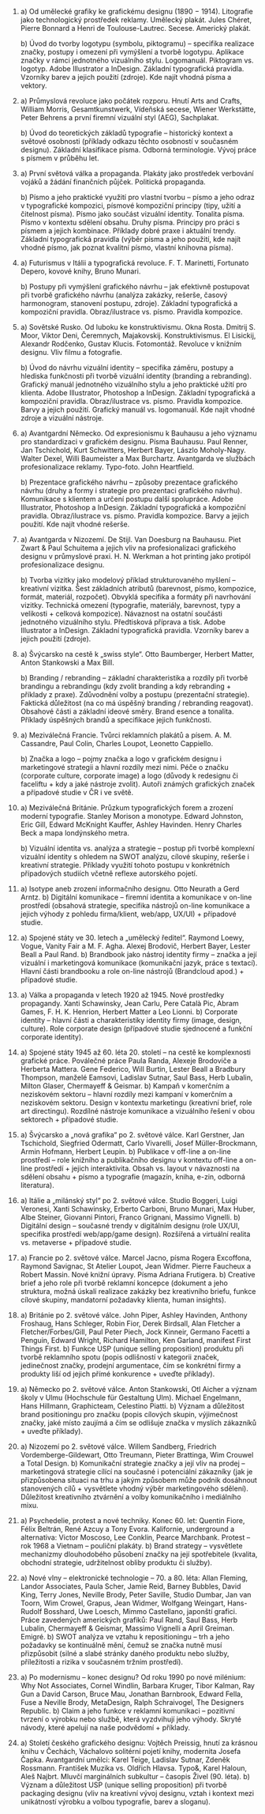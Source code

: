 
1. a) Od umělecké grafiky ke grafickému designu (1890 − 1914). Litografie jako technologický prostředek reklamy. Umělecký plakát. Jules Chéret, Pierre Bonnard a Henri de Toulouse-Lautrec. Secese. Americký plakát.
   
   b) Úvod do tvorby logotypu (symbolu, piktogramu) – specifika realizace značky, postupy 
i omezení při vymýšlení a tvorbě logotypu. Aplikace značky v rámci jednotného vizuálního stylu. Logomanuál. Piktogram vs. logotyp. Adobe Illustrator a InDesign. Základní typografická pravidla. Vzorníky barev a jejich použití (zdroje). Kde najít vhodná písma a vektory.

2. a) Průmyslová revoluce jako počátek rozporu. Hnutí Arts and Crafts, William Morris, Gesamtkunstwerk, Vídeňská secese, Wiener Werkstätte, Peter Behrens a první firemní vizuální styl (AEG), Sachplakat.
   
   b) Úvod do teoretických základů typografie – historický kontext a světové osobnosti (příklady odkazu těchto osobností v současném designu). Základní klasifikace písma. Odborná terminologie. Vývoj práce s písmem v průběhu let.

3. a) První světová válka a propaganda. Plakáty jako prostředek verbování vojáků a žádání finančních půjček. Politická propaganda.
   
   b) Písmo a jeho praktické využití pro vlastní tvorbu – písmo a jeho odraz v typografické kompozici, písmové kompoziční principy (tipy, užití a čitelnost písma). Písmo jako součást vizuální identity. Tonalita písma. Písmo v kontextu sdělení obsahu. Druhy písma. Principy pro práci s písmem a jejich kombinace. Příklady dobré praxe i aktuální trendy. Základní typografická pravidla (výběr písma a jeho použití, kde najít vhodné písmo, jak poznat kvalitní písmo, vlastní knihovna písma).

4. a) Futurismus v Itálii a typografická revoluce. F. T. Marinetti, Fortunato Depero, kovové knihy, Bruno Munari.
   
   b) Postupy při vymýšlení grafického návrhu – jak efektivně postupovat při tvorbě grafického návrhu (analýza zakázky, rešerše, časový harmonogram, stanovení postupu, zdroje). Základní typografická a kompoziční pravidla. Obraz/ilustrace vs. písmo. Pravidla kompozice.

5. a) Sovětské Rusko. Od luboku ke konstruktivismu. Okna Rosta. Dmitrij S. Moor, Viktor Deni, Čeremnych, Majakovskij. Konstruktivismus. El Lisickij, Alexandr Rodčenko, Gustav Klucis. Fotomontáž. Revoluce v knižním designu. Vliv filmu a fotografie.
   
   b) Úvod do návrhu vizuální identity – specifika záměru, postupy a hlediska funkčnosti při tvorbě vizuální identity (branding a rebranding). Grafický manuál jednotného vizuálního stylu a jeho praktické užití pro klienta. Adobe Illustrator, Photoshop a InDesign. Základní typografická a kompoziční pravidla. Obraz/ilustrace vs. písmo. Pravidla kompozice. Barvy 
a jejich použití. Grafický manuál vs. logomanuál. Kde najít vhodné zdroje a vizuální nástroje.

6. a) Avantgardní Německo. Od expresionismu k Bauhausu a jeho významu pro standardizaci v grafickém designu. Písma Bauhausu. Paul Renner, Jan Tschichold, Kurt Schwitters, Herbert Bayer, Lászlo Moholy-Nagy. Walter Dexel, Willi Baumeister a Max Burchartz. Avantgarda ve službách profesionalizace reklamy. Typo-foto. John Heartfield.
   
   b) Prezentace grafického návrhu – způsoby prezentace grafického návrhu (druhy a formy 
i strategie pro prezentaci grafického návrhu). Komunikace s klientem a určení postupu další spolupráce. Adobe Illustrator, Photoshop a InDesign. Základní typografická a kompoziční pravidla. Obraz/ilustrace vs. písmo. Pravidla kompozice. Barvy a jejich použití. Kde najít vhodné rešerše.

7. a) Avantgarda v Nizozemí. De Stijl. Van Doesburg na Bauhausu. Piet Zwart & Paul Schuitema a jejich vliv na profesionalizaci grafického designu v průmyslové praxi. H. N. Werkman a hot printing jako protipól profesionalizace designu.
   
   b) Tvorba vizitky jako modelový příklad strukturovaného myšlení – kreativní vizitka. Šest základních atributů (barevnost, písmo, kompozice, formát, materiál, rozpočet). Obvyklá specifika a formáty při navrhování vizitky. Technická omezení (typografie, materiály, barevnost, typy a velikosti + celková kompozice). Návaznost na ostatní součásti jednotného vizuálního stylu. Předtisková příprava a tisk. Adobe Illustrator a InDesign. Základní typografická pravidla. Vzorníky barev a jejich použití (zdroje).

8. a) Švýcarsko na cestě k „swiss style“. Otto Baumberger, Herbert Matter, Anton Stankowski a Max Bill.
   
   b) Branding / rebranding – základní charakteristika a rozdíly při tvorbě brandingu 
a rebrandingu (kdy zvolit branding a kdy rebranding + příklady z praxe). Zdůvodnění volby 
a postupu (prezentační strategie). Faktická důležitost (na co má úspěšný branding / rebranding reagovat). Obsahové části a základní ideové směry. Brand esence a tonalita. Příklady úspěšných brandů a specifikace jejich funkčnosti. 

9. a) Meziválečná Francie. Tvůrci reklamních plakátů a písem. A. M. Cassandre, Paul Colin, Charles Loupot, Leonetto Cappiello.
   
   b) Značka a logo – pojmy značka a logo v grafickém designu i marketingové strategii 
a hlavní rozdíly mezi nimi. Péče o značku (corporate culture, corporate image) a logo (důvody k redesignu či faceliftu + kdy a jaké nástroje zvolit). Autoři známých grafických značek 
a případové studie v ČR i ve světě.

10. a) Meziválečná Británie. Průzkum typografických forem a zrození moderní typografie. Stanley Morison a monotype. Edward Johnston, Eric Gill, Edward McKnight Kauffer, Ashley Havinden. Henry Charles Beck a mapa londýnského metra.
     
     b) Vizuální identita vs. analýza a strategie – postup při tvorbě komplexní vizuální identity s ohledem na SWOT analýzu, cílové skupiny, rešerše i kreativní strategie. Příklady využití tohoto postupu v konkrétních případových studiích včetně reflexe autorského pojetí.

11. a) Isotype aneb zrození informačního designu. Otto Neurath a Gerd Arntz.
       b) Digitální komunikace – firemní identita a komunikace v on-line prostředí (obsahová strategie, specifika nástrojů on-line komunikace a jejich výhody z pohledu firma/klient, web/app, UX/UI) + případové studie.

12. a) Spojené státy ve 30. letech a „umělecký ředitel“. Raymond Loewy, Vogue, Vanity Fair 
a M. F. Agha. Alexej Brodovič, Herbert Bayer, Lester Beall a Paul Rand.
       b) Brandbook jako nástroj identity firmy – značka a její vizuální i marketingová komunikace (komunikační jazyk, práce s textací). Hlavní části brandbooku a role on-line nástrojů (Brandcloud apod.) + případové studie.

13. a) Válka a propaganda v letech 1920 až 1945. Nové prostředky propagandy. Xanti Schawinsky, Jean Carlu, Pere Català Pic, Abram Games, F. H. K. Henrion, Herbert Matter 
a Leo Lionni.
       b) Corporate identity – hlavní části a charakteristiky identity firmy (image, design, culture). Role corporate design (případové studie sjednocené a funkční corporate identity).



14. a) Spojené státy 1945 až 60. léta 20. století – na cestě ke komplexnosti grafické práce. Poválečné práce Paula Randa, Alexeje Brodoviče a Herberta Mattera. Gene Federico, Will Burtin, Lester Beall a Bradbury Thompson, manželé Eamsovi, Ladislav Sutnar, Saul Bass, Herb Lubalin, Milton Glaser, Chermayeff & Geismar.
       b) Kampaň v komerčním a neziskovém sektoru – hlavní rozdíly mezi kampaní 
v komerčním a neziskovém sektoru. Design v kontextu marketingu (kreativní brief, role art directingu). Rozdílné nástroje komunikace a vizuálního řešení v obou sektorech + případové studie.

15. a) Švýcarsko a „nová grafika“ po 2. světové válce. Karl Gerstner, Jan Tschichold, Siegfried Odermatt, Carlo Vivarelli, Josef Müller-Brockmann, Armin Hofmann, Herbert Leupin. 
       b) Publikace v off-line a on-line prostředí – role knižního a publikačního designu 
v kontextu off-line a on-line prostředí + jejich interaktivita. Obsah vs. layout v návaznosti na sdělení obsahu + písmo a typografie (magazín, kniha, e-zin, odborná literatura).

16. a) Itálie a „milánský styl“ po 2. světové válce. Studio Boggeri, Luigi Veronesi, Xanti Schawinsky, Erberto Carboni, Bruno Munari, Max Huber, Albe Steiner, Giovanni Pintori, Franco Grignani, Massimo Vignelli.
       b) Digitální design – současné trendy v digitálním designu (role UX/UI, specifika prostředí  web/app/game design). Rozšířená a virtuální realita vs. metaverse + případové studie.

17. a) Francie po 2. světové válce. Marcel Jacno, písma Rogera Excoffona, Raymond Savignac, St Atelier Loupot, Jean Widmer. Pierre Faucheux a Robert Massin. Nové knižní úpravy. Písma Adriana Frutigera.
       b) Creative brief a jeho role při tvorbě reklamní koncepce (dokument a jeho struktura, možná úskalí realizace zakázky bez kreativního briefu, funkce cílové skupiny, mandatorní požadavky klienta, human insights).

18. a) Británie po 2. světové válce. John Piper, Ashley Havinden, Anthony Froshaug, Hans Schleger, Robin Fior, Derek Birdsall, Alan Fletcher a Fletcher/Forbes/Gill, Paul Peter Piech, Jock Kinneir, Germano Facetti a Penguin, Edward Wright, Richard Hamilton, Ken Garland, manifest First Things First.
       b) Funkce USP (unique selling proposition) produktu při tvorbě reklamního spotu (popis odlišností v kategorii značek, jedinečnost značky, prodejní argumentace, čím se konkrétní firmy a produkty liší od jejich přímé konkurence + uveďte příklady).
19. a) Německo po 2. světové válce. Anton Stankowski, Otl Aicher a význam školy v Ulmu (Hochschule für Gestaltung Ulm). Michael Engelmann, Hans Hillmann, Graphicteam, Celestino Piatti.
       b) Význam a důležitost brand positioningu pro značku (popis cílových skupin, výjimečnost značky, jaké místo zaujímá a čím se odlišuje značka v myslích zákazníků + uveďte příklady).

20. a) Nizozemí po 2. světové válce. Willem Sandberg, Friedrich Vordemberge-Gildewart, Otto Treumann, Pieter Brattinga, Wim Crouwel a Total Design.
       b) Komunikační strategie značky a její vliv na prodej – marketingová strategie cílící na současné i potenciální zákazníky (jak je přizpůsobena situaci na trhu a jakým způsobem může podnik dosáhnout stanovených cílů + vysvětlete vhodný výběr marketingového sdělení). Důležitost kreativního ztvárnění a volby komunikačního i mediálního mixu.

21. a) Psychedelie, protest a nové techniky. Konec 60. let: Quentin Fiore, Félix Beltrán, René Azcuy a Tony Evora. Kalifornie, underground a alternativa: Victor Moscoso, Lee Conklin, Pearce Marchbank. Protest – rok 1968 a Vietnam – pouliční plakáty.
       b) Brand strategy – vysvětlete mechanizmy dlouhodobého působení značky na její spotřebitele (kvalita, obchodní strategie, udržitelnost obliby produktu či služby).

22. a) Nové vlny – elektronické technologie – 70. a 80. léta: Allan Fleming, Landor Associates, Paula Scher, Jamie Reid, Barney Bubbles, David King, Terry Jones, Neville Brody, Peter Saville, Studio Dumbar, Jan van Toorn, Wim Crowel, Grapus, Jean Widmer, Wolfgang Weingart, Hans-Rudolf Bosshard, Uwe Loesch, Mimmo Castellano, japonští grafici. Práce zavedených amerických grafiků: Paul Rand, Saul Bass, Herb Lubalin, Chermayeff & Geismar, Massimo Vignelli a April Greiman. Emigré.
       b) SWOT analýza ve vztahu k repositioningu – trh a jeho požadavky se kontinuálně mění, čemuž se značka nutně musí přizpůsobit (silné a slabé stránky daného produktu nebo služby, příležitosti a rizika v současném tržním prostředí).

23. a) Po modernismu – konec designu? Od roku 1990 po nové milénium: Why Not Associates, Cornel Windlin, Barbara Kruger, Tibor Kalman, Ray Gun a David Carson, Bruce Mau, Jonathan Barnbrook, Edward Fella, Fuse a Neville Brody, MetaDesign, Ralph Schraivogel, The Designers Republic.
       b) Claim a jeho funkce v reklamní komunikaci – pozitivní tvrzení o výrobku nebo službě, která vyzdvihují jeho výhody. Skryté návody, které apelují na naše podvědomí + příklady.
24. a) Století českého grafického designu: Vojtěch Preissig, hnutí za krásnou knihu v Čechách, Váchalovo solitérní pojetí knihy, modernita Josefa Čapka. Avantgardní umělci: Karel Teige, Ladislav Sutnar, Zdeněk Rossmann. František Muzika vs. Oldřich Hlavsa. Typo&, Karel Haloun, Aleš Najbrt. Mluvčí marginálních subkultur – časopis Živel (90. léta).
       b) Význam a důležitost USP (unique selling proposition) při tvorbě packaging designu (vliv na kreativní vývoj designu, vztah i kontext mezi unikátností výrobku a volbou typografie, barev a sloganu).
